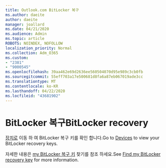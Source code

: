 ```yaml
---
title: Outlook.com BitLocker 복구
ms.author: daeite
author: daeite
manager: joallard
ms.date: 04/21/2020
ms.audience: Admin
ms.topic: article
ROBOTS: NOINDEX, NOFOLLOW
localization_priority: Normal
ms.collection: Adm_O365
ms.custom:
- "2381"
- "9000545"
ms.openlocfilehash: 39aa462e69d2636ee560504070d95e989c3cb0fb
ms.sourcegitcommit: 55eff703a17e500681d8fa6a87eb067019ade3cc
ms.translationtype: MT
ms.contentlocale: ko-KR
ms.lasthandoff: 04/22/2020
ms.locfileid: "43681902"
---
```

# <a name="bitlocker-recovery"></a><span data-ttu-id="c2c7e-102">BitLocker 복구</span><span class="sxs-lookup"><span data-stu-id="c2c7e-102">BitLocker recovery</span></span>

<span data-ttu-id="c2c7e-103">[장치로](https://account.microsoft.com/devices/recoverykey) 이동 하 여 BitLocker 복구 키를 확인 합니다.</span><span class="sxs-lookup"><span data-stu-id="c2c7e-103">Go to [Devices](https://account.microsoft.com/devices/recoverykey) to view your BitLocker recovery keys.</span></span>

<span data-ttu-id="c2c7e-104">자세한 내용은 [my BitLocker 복구 키](https://support.microsoft.com/help/4026181) 찾기를 참조 하세요.</span><span class="sxs-lookup"><span data-stu-id="c2c7e-104">See [Find my BitLocker recovery key](https://support.microsoft.com/help/4026181) for more information.</span></span>